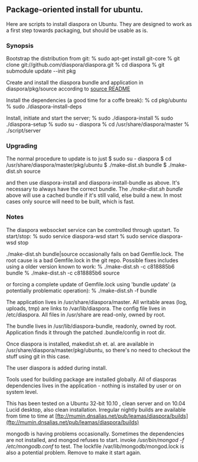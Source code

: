 ## Package-oriented install for ubuntu.

Here are  scripts to install diaspora on Ubuntu. They are designed to
work as a first step towards packaging, but should be usable as is.

### Synopsis

Bootstrap the distribution from git:
    % sudo apt-get install git-core
    % git clone git://github.com/diaspora/diaspora.git
    % cd diaspora
    % git submodule update --init pkg

Create and install the diaspora bundle and application in
diaspora/pkg/source according to
[source README](http://github.com/diaspora/diaspora-packages/tree/master/source/)

Install the dependencies (a good time for a coffe break):
    % cd pkg/ubuntu
    % sudo ./diaspora-install-deps

Install, initiate and start the server;
    % sudo ./diaspora-install
    % sudo ./diaspora-setup
    % sudo su - diaspora
    % cd /usr/share/diaspora/master
    % ./script/server

### Upgrading

The normal procedure to update is to just
    $ sudo su - diaspora
    $ cd /usr/share/diaspora/master/pkg/ubuntu
    $ ./make-dist.sh bundle
    $ ./make-dist.sh source

and then use diaspora-install and diaspora-install-bundle as above.
It's necessary to always have the correct bundle. The  *./make-dist.sh bundle*
above will use a cached bundle if it's still valid, else build a new.
In most cases only source will need to be built, which is fast.

### Notes

The diaspora websocket service can be comtrolled through upstart.
To start/stop:
    % sudo service diaspora-wsd start
    % sudo service diaspora-wsd stop

./make-dist.sh bundle|source occasionally fails on bad Gemfile.lock. The
root cause is a bad Gemfile.lock in the git repo. Possible fixes includes
using a older version known to work:
    % ./make-dist.sh -c c818885b6 bundle
    % ./make-dist.sh -c c818885b6 source

or forcing a complete update of Gemfile.lock using 'bundle update' (a
potentially problematic operation):
    % ./make-dist.sh -f bundle

The application lives in /usr/share/diaspora/master. All writable areas
(log, uploads, tmp) are links to /var/lib/diaspora. The config file lives
in /etc/diaspora. All files in /usr/share are read-only, owned by root.

The bundle lives in /usr/lib/diaspora-bundle, readonly, owned by root.
Application finds it through the patched .bundle/config in root dir.

Once diaspora is installed, makedist.sh et. al. are available in
/usr/share/diaspora/master/pkg/ubuntu, so there's no need to checkout
the stuff using git in this case.

The user diaspora is added during install.

Tools used for building package are installed globally. All of diasporas
dependencies lives in the application - nothing is installed by user or
on system level.

This has been tested on a Ubuntu 32-bit 10.10 , clean server and on 10.04
Lucid desktop, also clean installation. Irregular nightly builds are
available from time to time at
[ftp://mumin.dnsalias.net/pub/leamas/diaspora/builds](ftp://mumin.dnsalias.net/pub/leamas/diaspora/builds)

mongodb is having problems occasionally. Sometimes the dependencies are not
installed, and mongod refuses to start. invoke */usr/bin/mongod -f
/etc/mongodb.conf* to test. The lockfile /var/lib/mongodb/mongod.lock is
also a potential problem. Remove to make it start again.
